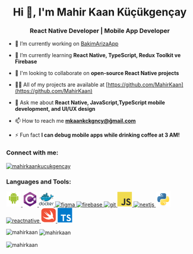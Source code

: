 <h1 align="center">Hi 👋, I'm Mahir Kaan Küçükgençay</h1>
<h3 align="center">React Native Developer | Mobile App Developer</h3>

- 🔭 I’m currently working on [BakimArizaApp](https://github.com/MahirKaan?tab=repositories)

- 🌱 I’m currently learning **React Native, TypeScript, Redux Toolkit ve Firebase**

- 👯 I'm looking to collaborate on **open-source React Native projects**

- 👨‍💻 All of my projects are available at [https://github.com/MahirKaan](https://github.com/MahirKaan)

- 💬 Ask me about **React Native, JavaScript,TypeScript mobile development, and UI/UX design**

- 📫 How to reach me **mkaankckgncy@ğmail.com**

- ⚡ Fun fact **I can debug mobile apps while drinking coffee at 3 AM!**

<h3 align="left">Connect with me:</h3>
<p align="left">
<a href="https://linkedin.com/in/mahirkaankucukgencay" target="blank"><img align="center" src="https://raw.githubusercontent.com/rahuldkjain/github-profile-readme-generator/master/src/images/icons/Social/linked-in-alt.svg" alt="mahirkaankucukgencay" height="30" width="40" /></a>
</p>

<h3 align="left">Languages and Tools:</h3>
<p align="left"> <a href="https://developer.android.com" target="_blank" rel="noreferrer"> <img src="https://raw.githubusercontent.com/devicons/devicon/master/icons/android/android-original-wordmark.svg" alt="android" width="40" height="40"/> </a> <a href="https://www.w3schools.com/cs/" target="_blank" rel="noreferrer"> <img src="https://raw.githubusercontent.com/devicons/devicon/master/icons/csharp/csharp-original.svg" alt="csharp" width="40" height="40"/> </a> <a href="https://www.docker.com/" target="_blank" rel="noreferrer"> <img src="https://raw.githubusercontent.com/devicons/devicon/master/icons/docker/docker-original-wordmark.svg" alt="docker" width="40" height="40"/> </a> <a href="https://www.figma.com/" target="_blank" rel="noreferrer"> <img src="https://www.vectorlogo.zone/logos/figma/figma-icon.svg" alt="figma" width="40" height="40"/> </a> <a href="https://firebase.google.com/" target="_blank" rel="noreferrer"> <img src="https://www.vectorlogo.zone/logos/firebase/firebase-icon.svg" alt="firebase" width="40" height="40"/> </a> <a href="https://git-scm.com/" target="_blank" rel="noreferrer"> <img src="https://www.vectorlogo.zone/logos/git-scm/git-scm-icon.svg" alt="git" width="40" height="40"/> </a> <a href="https://developer.mozilla.org/en-US/docs/Web/JavaScript" target="_blank" rel="noreferrer"> <img src="https://raw.githubusercontent.com/devicons/devicon/master/icons/javascript/javascript-original.svg" alt="javascript" width="40" height="40"/> </a> <a href="https://nextjs.org/" target="_blank" rel="noreferrer"> <img src="https://cdn.worldvectorlogo.com/logos/nextjs-2.svg" alt="nextjs" width="40" height="40"/> </a> <a href="https://www.python.org" target="_blank" rel="noreferrer"> <img src="https://raw.githubusercontent.com/devicons/devicon/master/icons/python/python-original.svg" alt="python" width="40" height="40"/> </a> <a href="https://reactnative.dev/" target="_blank" rel="noreferrer"> <img src="https://reactnative.dev/img/header_logo.svg" alt="reactnative" width="40" height="40"/> </a> <a href="https://developer.apple.com/swift/" target="_blank" rel="noreferrer"> <img src="https://raw.githubusercontent.com/devicons/devicon/master/icons/swift/swift-original.svg" alt="swift" width="40" height="40"/> </a> <a href="https://www.typescriptlang.org/" target="_blank" rel="noreferrer"> <img src="https://raw.githubusercontent.com/devicons/devicon/master/icons/typescript/typescript-original.svg" alt="typescript" width="40" height="40"/> </a> </p>

<p><img align="left" src="https://github-readme-stats.vercel.app/api/top-langs?username=mahirkaan&show_icons=true&locale=en&layout=compact" alt="mahirkaan" /></p>

<p>&nbsp;<img align="center" src="https://github-readme-stats.vercel.app/api?username=mahirkaan&show_icons=true&locale=en" alt="mahirkaan" /></p>

<p><img align="center" src="https://github-readme-streak-stats.herokuapp.com/?user=mahirkaan&" alt="mahirkaan" /></p>
